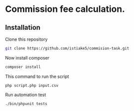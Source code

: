 # Commission fee calculation.

## Installation

Clone this repository

```bash
git clone https://github.com/istiake5/commision-task.git
```

Now install composer

```bash
composer install
```
This command to run the script 
```
php script.php input.csv
```

Run automation test
```
./bin/phpunit tests
```




